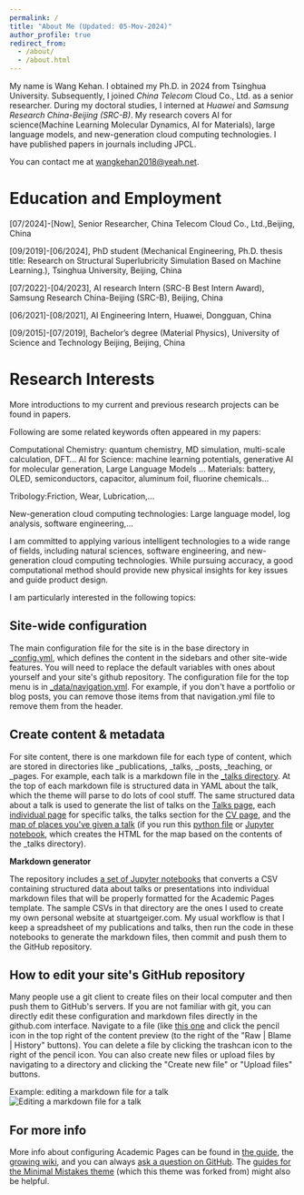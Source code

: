 ```yaml
---
permalink: /
title: "About Me (Updated: 05-Mov-2024)"
author_profile: true
redirect_from: 
  - /about/
  - /about.html
---
```



My name is Wang Kehan. I obtained my Ph.D. in 2024 from Tsinghua University. Subsequently, I joined *China Telecom* Cloud Co., Ltd. as a senior researcher. During my doctoral studies, I interned at *Huawei* and *Samsung Research China-Beijing (SRC-B)*. My research covers AI for science(Machine Learning Molecular Dynamics, AI for Materials), large language models, and new-generation cloud computing technologies. I have published papers in journals including JPCL.

You can contact me at wangkehan2018@yeah.net.

Education and Employment
======
[07/2024]-[Now], Senior Researcher, China Telecom Cloud Co., Ltd.,Beijing, China

[09/2019]-[06/2024], PhD student (Mechanical Engineering, Ph.D. thesis title: Research on Structural Superlubricity Simulation Based on Machine Learning.), Tsinghua University, Beijing, China

[07/2022]-[04/2023], AI research Intern (SRC-B Best Intern Award), Samsung Research China-Beijing (SRC-B), Beijing, China

[06/2021]-[08/2021], AI Engineering Intern, Huawei, Dongguan, China

[09/2015]-[07/2019], Bachelor’s degree (Material Physics), University of Science and Technology Beijing, Beijing, China



Research Interests
======

More introductions to my current and previous research projects can be found in papers.

Following are some related keywords often appeared in my papers:

Computational Chemistry: quantum chemistry, MD simulation, multi-scale calculation, DFT…
AI for Science: machine learning potentials, generative AI for molecular generation, Large Language Models …
Materials: battery, OLED, semiconductors, capacitor, aluminum foil, fluorine chemicals…

Tribology:Friction, Wear, Lubrication,...

New-generation cloud computing technologies: Large language model, log analysis, software engineering,...

I am committed to applying various intelligent technologies to a wide range of fields, including natural sciences, software engineering, and new-generation cloud computing technologies. While pursuing accuracy, a good computational method should provide new physical insights for key issues and guide product design.

I am particularly interested in the following topics:

Site-wide configuration
------
The main configuration file for the site is in the base directory in [_config.yml](https://github.com/academicpages/academicpages.github.io/blob/master/_config.yml), which defines the content in the sidebars and other site-wide features. You will need to replace the default variables with ones about yourself and your site's github repository. The configuration file for the top menu is in [_data/navigation.yml](https://github.com/academicpages/academicpages.github.io/blob/master/_data/navigation.yml). For example, if you don't have a portfolio or blog posts, you can remove those items from that navigation.yml file to remove them from the header. 

Create content & metadata
------
For site content, there is one markdown file for each type of content, which are stored in directories like _publications, _talks, _posts, _teaching, or _pages. For example, each talk is a markdown file in the [_talks directory](https://github.com/academicpages/academicpages.github.io/tree/master/_talks). At the top of each markdown file is structured data in YAML about the talk, which the theme will parse to do lots of cool stuff. The same structured data about a talk is used to generate the list of talks on the [Talks page](https://academicpages.github.io/talks), each [individual page](https://academicpages.github.io/talks/2012-03-01-talk-1) for specific talks, the talks section for the [CV page](https://academicpages.github.io/cv), and the [map of places you've given a talk](https://academicpages.github.io/talkmap.html) (if you run this [python file](https://github.com/academicpages/academicpages.github.io/blob/master/talkmap.py) or [Jupyter notebook](https://github.com/academicpages/academicpages.github.io/blob/master/talkmap.ipynb), which creates the HTML for the map based on the contents of the _talks directory).

**Markdown generator**

The repository includes [a set of Jupyter notebooks](https://github.com/academicpages/academicpages.github.io/tree/master/markdown_generator
) that converts a CSV containing structured data about talks or presentations into individual markdown files that will be properly formatted for the Academic Pages template. The sample CSVs in that directory are the ones I used to create my own personal website at stuartgeiger.com. My usual workflow is that I keep a spreadsheet of my publications and talks, then run the code in these notebooks to generate the markdown files, then commit and push them to the GitHub repository.

How to edit your site's GitHub repository
------
Many people use a git client to create files on their local computer and then push them to GitHub's servers. If you are not familiar with git, you can directly edit these configuration and markdown files directly in the github.com interface. Navigate to a file (like [this one](https://github.com/academicpages/academicpages.github.io/blob/master/_talks/2012-03-01-talk-1.md) and click the pencil icon in the top right of the content preview (to the right of the "Raw | Blame | History" buttons). You can delete a file by clicking the trashcan icon to the right of the pencil icon. You can also create new files or upload files by navigating to a directory and clicking the "Create new file" or "Upload files" buttons. 

Example: editing a markdown file for a talk
![Editing a markdown file for a talk](/images/editing-talk.png)

For more info
------
More info about configuring Academic Pages can be found in [the guide](https://academicpages.github.io/markdown/), the [growing wiki](https://github.com/academicpages/academicpages.github.io/wiki), and you can always [ask a question on GitHub](https://github.com/academicpages/academicpages.github.io/discussions). The [guides for the Minimal Mistakes theme](https://mmistakes.github.io/minimal-mistakes/docs/configuration/) (which this theme was forked from) might also be helpful.
